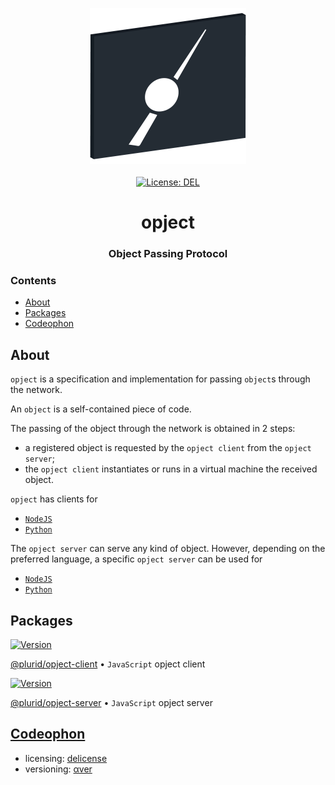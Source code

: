 <p align="center">
    <img src="https://raw.githubusercontent.com/plurid/opject/master/about/identity/opject-logo.png" height="250px">
    <br />
    <br />
    <a target="_blank" href="https://github.com/plurid/opject/blob/master/LICENSE">
        <img src="https://img.shields.io/badge/license-DEL-blue.svg?colorB=1380C3&style=for-the-badge" alt="License: DEL">
    </a>
</p>



<h1 align="center">
    opject
</h1>


<h3 align="center">
    Object Passing Protocol
</h3>



### Contents

+ [About](#about)
+ [Packages](#packages)
+ [Codeophon](#codeophon)



## About

`opject` is a specification and implementation for passing `object`s through the network.

An `object` is a self-contained piece of code.

The passing of the object through the network is obtained in 2 steps:

+ a registered object is requested by the `opject client` from the `opject server`;
+ the `opject client` instantiates or runs in a virtual machine the received object.

`opject` has clients for

+ [`NodeJS`](https://github.com/plurid/opject/tree/master/packages/javascript/opject-client)
+ [`Python`](https://github.com/plurid/opject/tree/master/packages/python/opject-client)

The `opject server` can serve any kind of object. However, depending on the preferred language, a specific `opject server` can be used for

+ [`NodeJS`](https://github.com/plurid/opject/tree/master/packages/javascript/opject-server)
+ [`Python`](https://github.com/plurid/opject/tree/master/packages/python/opject-server)



## Packages

<a target="_blank" href="https://www.npmjs.com/package/@plurid/opject-client">
    <img src="https://img.shields.io/npm/v/@plurid/opject.svg?logo=npm&colorB=1380C3&style=for-the-badge" alt="Version">
</a>

[@plurid/opject-client][javascript-opject-client] • `JavaScript` opject client

[javascript-opject-client]: https://github.com/plurid/opject/tree/master/packages/javascript/opject-client


<a target="_blank" href="https://www.npmjs.com/package/@plurid/opject-server">
    <img src="https://img.shields.io/npm/v/@plurid/opject.svg?logo=npm&colorB=1380C3&style=for-the-badge" alt="Version">
</a>

[@plurid/opject-server][javascript-opject-server] • `JavaScript` opject server

[javascript-opject-server]: https://github.com/plurid/opject/tree/master/packages/javascript/opject-server



## [Codeophon](https://github.com/ly3xqhl8g9/codeophon)

+ licensing: [delicense](https://github.com/ly3xqhl8g9/delicense)
+ versioning: [αver](https://github.com/ly3xqhl8g9/alpha-versioning)
